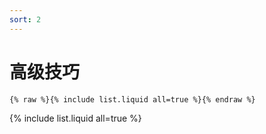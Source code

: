 ```yaml
---
sort: 2
---
```


# 高级技巧

```
{% raw %}{% include list.liquid all=true %}{% endraw %}
```

{% include list.liquid all=true %}
